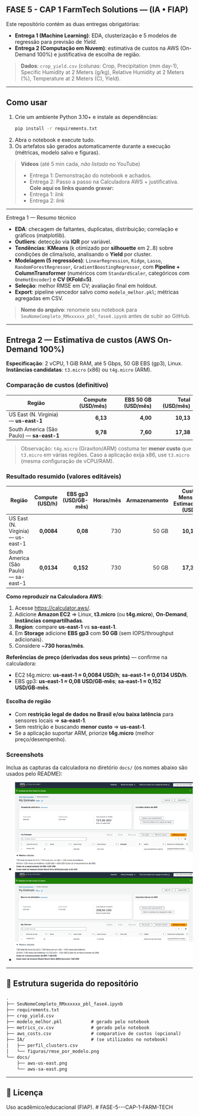 ## FASE 5 - CAP 1 FarmTech Solutions — (IA • FIAP)

Este repositório contém as duas entregas obrigatórias:

- **Entrega 1 (Machine Learning)**: EDA, clusterização e 5 modelos de regressão para previsão de *Yield*.
- **Entrega 2 (Computação em Nuvem)**: estimativa de custos na AWS (On-Demand 100%) e justificativa de escolha de região.

> **Dados**: `crop_yield.csv` (colunas: Crop, Precipitation (mm day-1), Specific Humidity at 2 Meters (g/kg), Relative Humidity at 2 Meters (%), Temperature at 2 Meters (C), Yield).

---

## Como usar

1. Crie um ambiente Python 3.10+ e instale as dependências:
   ```bash
   pip install -r requirements.txt
   ```
2. Abra o notebook e execute tudo.
3. Os artefatos são gerados automaticamente durante a execução (métricas, modelo salvo e figuras).

> **Vídeos** (até 5 min cada, *não listado* no YouTube)  
> - Entrega 1: Demonstração do notebook e achados.  
> - Entrega 2: Passo a passo na Calculadora AWS + justificativa.  
> **Cole aqui os links quando gravar:**  
> - Entrega 1: _link_  
> - Entrega 2: _link_

---

Entrega 1 — Resumo técnico
- **EDA**: checagem de faltantes, duplicatas, distribuição; correlação e gráficos (matplotlib).  
- **Outliers**: detecção via **IQR** por variável.  
- **Tendências**: **KMeans** (k otimizado por **silhouette** em 2..8) sobre condições de clima/solo, analisando o **Yield** por cluster.  
- **Modelagem (5 regressões)**: `LinearRegression`, `Ridge`, `Lasso`, `RandomForestRegressor`, `GradientBoostingRegressor`, com **Pipeline + ColumnTransformer** (numéricos com `StandardScaler`, categóricos com `OneHotEncoder`) e **CV (KFold=5)**.  
- **Seleção**: melhor RMSE em CV; avaliação final em holdout.  
- **Export**: pipeline vencedor salvo como `modelo_melhor.pkl`; métricas agregadas em CSV.

> **Nome do arquivo**: renomeie seu notebook para `SeuNomeCompleto_RMxxxxxx_pbl_fase4.ipynb` antes de subir ao GitHub.

---

## Entrega 2 — Estimativa de custos (AWS On-Demand 100%)

**Especificação**: 2 vCPU, 1 GiB RAM, até 5 Gbps, 50 GB EBS (gp3), Linux.  
**Instâncias candidatas**: `t3.micro` (x86) ou `t4g.micro` (ARM).

### Comparação de custos (definitivo)

| Região                              | Compute (USD/mês) | EBS 50 GB (USD/mês) | **Total (USD/mês)** |
|------------------------------------|------------------:|--------------------:|--------------------:|
| US East (N. Virginia) — **us-east-1**  | **6,13**          | **4,00**            | **10,13**           |
| South America (São Paulo) — **sa-east-1** | **9,78**          | **7,60**            | **17,38**           |

> Observação: `t4g.micro` (Graviton/ARM) costuma ter **menor custo** que `t3.micro` em várias regiões. Caso a aplicação exija x86, use `t3.micro` (mesma configuração de vCPU/RAM).

### Resultado resumido (valores editáveis)
| Região | Compute (USD/h) | EBS gp3 (USD/GB-mês) | Horas/mês | Armazenamento | **Custo Mensal Estimado (USD)** |
|---|---:|---:|---:|---:|---:|
| US East (N. Virginia) — us-east-1 | **0,0084** | **0,08** | 730 | 50 GB | **10,13** |
| South America (São Paulo) — sa-east-1 | **0,0134** | **0,152** | 730 | 50 GB | **17,38** |

**Como reproduzir na Calculadora AWS**:
1. Acesse <https://calculator.aws/>.  
2. Adicione **Amazon EC2** ⇒ Linux, **t3.micro** (ou **t4g.micro**), **On‑Demand**, **Instâncias compartilhadas**.  
3. **Region**: compare **us-east-1** vs **sa-east-1**.  
4. Em **Storage** adicione **EBS gp3** com **50 GB** (sem IOPS/throughput adicionais).  
5. Considere ~**730 horas/mês**.

**Referências de preço (derivadas dos seus prints)** — confirme na calculadora:  
- EC2 t4g.micro: **us‑east‑1 ≈ 0,0084 USD/h**; **sa‑east‑1 ≈ 0,0134 USD/h**.  
- EBS gp3: **us‑east‑1 ≈ 0,08 USD/GB‑mês**; **sa‑east‑1 ≈ 0,152 USD/GB‑mês**.

#### Escolha de região
- Com **restrição legal de dados no Brasil** **e/ou** **baixa latência** para sensores locais ⇒ **sa‑east‑1**.  
- Sem restrição e buscando **menor custo** ⇒ **us‑east‑1**.  
- Se a aplicação suportar ARM, priorize **t4g.micro** (melhor preço/desempenho).

### Screenshots
Inclua as capturas da calculadora no diretório `docs/` (os nomes abaixo são usados pelo README):
- ![AWS us-east-1](docs/aws-us-east.png)
- ![AWS sa-east-1](docs/aws-sa-east.png)

---

## 📂 Estrutura sugerida do repositório
```
.
├── SeuNomeCompleto_RMxxxxxx_pbl_fase4.ipynb
├── requirements.txt
├── crop_yield.csv
├── modelo_melhor.pkl           # gerado pelo notebook
├── metrics_cv.csv              # gerado pelo notebook
├── aws_costs.csv               # comparativo de custos (opcional)
├── IA/                         # (se utilizados no notebook)
│   ├── perfil_clusters.csv
│   └── figuras/rmse_por_modelo.png
└── docs/
    ├── aws-us-east.png
    └── aws-sa-east.png
```

---

## 📜 Licença
Uso acadêmico/educacional (FIAP).
#   F A S E - 5 - - - C A P - 1 - F A R M - T E C H 
 
 
